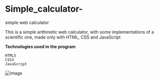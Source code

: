 # Simple_calculator-
simple web calculator


This is a simple arithmetic web calculator, with some implementations of a scientific one, made only with HTML, CSS and JavaScript


**Technologies used in the program**

    HTML5
    CSS3
    JavaScript

![image](https://github.com/ranapiya/Simple_calculator-/assets/127029448/870aa08e-b64a-4c3f-8965-a1d98fc9fbde)

